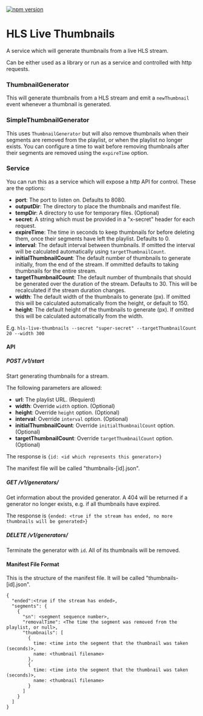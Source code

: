 [![npm version](https://badge.fury.io/js/hls-live-thumbnails.svg)](https://badge.fury.io/js/hls-live-thumbnails)
# HLS Live Thumbnails
A service which will generate thumbnails from a live HLS stream.

Can be either used as a library or run as a service and controlled with http requests.

### ThumbnailGenerator
This will generate thumbnails from a HLS stream and emit a `newThumbnail` event whenever a thumbnail is generated.

### SimpleThumbnailGenerator
This uses `ThumbnailGenerator` but will also remove thumbnails when their segments are removed from the playlist, or when the playlist no longer exists.
You can configure a time to wait before removing thumbnails after their segments are removed using the `expireTime` option.

### Service
You can run this as a service which will expose a http API for control.
These are the options:
- **port**: The port to listen on. Defaults to 8080.
- **outputDir**: The directory to place the thumbnails and manifest file.
- **tempDir**: A directory to use for temporary files. (Optional)
- **secret**: A string which must be provided in a "x-secret" header for each request.
- **expireTime**: The time in seconds to keep thumbnails for before deleting them, once their segments have left the playlist. Defaults to 0.
- **interval**: The default interval between thumbnails. If omitted the interval will be calculated automatically using `targetThumbnailCount`.
- **initialThumbnailCount**: The default number of thumbnails to generate initially, from the end of the stream. If ommitted defaults to taking thumbnails for the entire stream.
- **targetThumbnailCount**: The default number of thumbnails that should be generated over the duration of the stream. Defaults to 30. This will be recalculated if the stream duration changes.
- **width**: The default width of the thumbnails to generate (px). If omitted this will be calculated automatically from the height, or default to 150.
- **height**: The default height of the thumbnails to generate (px). If omitted this will be calculated automatically from the width.

E.g. `hls-live-thumbnails --secret "super-secret" --targetThumbnailCount 20 --width 300`

#### API
##### POST /v1/start
Start generating thumbnails for a stream.

The following parameters are allowed:
- **url**: The playlist URL. (Requierd)
- **width**: Override `width` option. (Optional)
- **height**: Override `height` option. (Optional)
- **interval**: Override `interval` option. (Optional)
- **initialThumbnailCount**: Override `initialThumbnailCount` option. (Optional)
- **targetThumbnailCount**: Override `targetThumbnailCount` option. (Optional)

The response is `{id: <id which represents this generator>}`

The manifest file will be called "thumbnails-[id].json".

##### GET /v1/generators/<id>
Get information about the provided generator. A 404 will be returned if a generator no longer exists, e.g. if all thumbnails have expired.

The response is `{ended: <true if the stream has ended, no more thumbnails will be generated>}`

##### DELETE /v1/generators/<id>
Terminate the generator with `id`. All of its thumbnails will be removed.

#### Manifest File Format
This is the structure of the manifest file. It will be called "thumbnails-[id].json".
```
{
  "ended":<true if the stream has ended>,
  "segments": {
    {
      "sn": <segment sequence number>,
      "removalTime": <The time the segment was removed from the playlist, or null>,
      "thumbnails": [
        {
          time: <time into the segment that the thumbnail was taken (seconds)>,
          name: <thumbnail filename>
        },
        {
          time: <time into the segment that the thumbnail was taken (seconds)>,
          name: <thumbnail filename>
        }
      ]
    }
  ]
}
```
